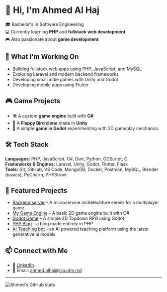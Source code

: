 # 👋 Hi, I'm Ahmed Al Haj

🎓 Bachelor's in Software Engineering  
💻 Currently learning **PHP** and **fullstack web development**  
🎮 Also passionate about **game development**

## 🚀 What I'm Working On

- Building fullstack web apps using PHP, JavaScript, and MySQL
- Exploring Laravel and modern backend frameworks
- Developing small indie games with Unity and Godot
- Developing mobile apps using Flutter

## 🎮 Game Projects

- 🛠️ A custom **game engine** built with **C#**
- 🐤 A **Flappy Bird clone** made in **Unity**
- 🎲 A simple **game in Godot** experimenting with 2D gameplay mechanics

## 🛠️ Tech Stack

**Languages:** PHP, JavaScript, C#, Dart, Python, GDScript, C  
**Frameworks & Engines:** Laravel, Unity, Godot, Flutter, Flask  
**Tools:** Git, GitHub, VS Code, MongoDB, Docker, Postman, MySQL, Blender (basics), PyCharm, PHPStrom

## 📂 Featured Projects

- [Backend server](https://github.com/Drkiller325/the_brave_six) – A microservice archetechture server for a multiplayer game.
- [My Game Engine](https://github.com/Drkiller325/GameEngine) – A basic 2D game engine built with C#  
- [Godot Game](https://github.com/Drkiller325/Heros_of_tomorrow) – A simple 2D Topdown RPG using Godot
- [PHP Blog](https://github.com/Drkiller325/php_blog) - a blog made entirely in PHP
- [AI Teaching bot](https://github.com/Drkiller325/AI_Teaching_bot) - an AI powered teaching platform using the latest generative ai models

## 📫 Connect with Me

- 💼 [LinkedIn](https://www.linkedin.com/in/ahmed-al-haj-244157300)  
- 📧 Email: ahmed.alhaj@isa.utm.md

---

<!-- Optional GitHub stats -->
![Ahmed's GitHub stats](https://github-readme-stats.vercel.app/api?username=yourusername&show_icons=true&theme=tokyonight)
